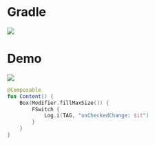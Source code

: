 # Gradle

[![](https://jitpack.io/v/zj565061763/compose-switch.svg)](https://jitpack.io/#zj565061763/comopse-switch)

# Demo
![](https://thumbsnap.com/i/KNsmBcg9.gif?1025)

```kotlin
@Composable
fun Content() {
    Box(Modifier.fillMaxSize()) {
        FSwitch {
            Log.i(TAG, "onCheckedChange: $it")
        }
    }
}
```